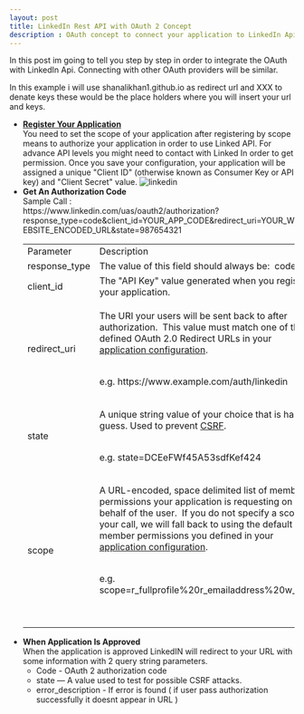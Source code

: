 ```yaml
---
layout: post
title: LinkedIn Rest API with OAuth 2 Concept
description : OAuth concept to connect your application to LinkedIn Api  , facebook and twitter. 
---
```


In this post im going to tell you step by step in order to integrate the OAuth with LinkedIn Api. 
Connecting with other OAuth providers will be similar.



In this example i will use shanalikhan1.github.io as redirect url and XXX to denate keys these would be the place holders where you will insert your url and keys.

<ul>
<li>
<strong>
<a href="https://developer.linkedin.com/">
Register Your Application
</a>
</strong>
<br/>
You need to set the scope of your application after registering by scope means to authorize your application in order to use Linked API. For advance API levels you might need to contact with Linked In order to get permission.
Once you save your configuration, your application will be assigned a unique "Client ID" (otherwise known as Consumer Key or API key) and "Client Secret" value.
<img src="https://content.linkedin.com/content/dam/developer/global/en_US/site/img/oauth_values.png" alt="linkedin"/>

</li>

<li>
<strong>
Get An Authorization Code
</strong>
<br/>
Sample Call :
<br/>
https://www.linkedin.com/uas/oauth2/authorization?response_type=code&client_id=YOUR_APP_CODE&redirect_uri=YOUR_WEBSITE_ENCODED_URL&state=987654321
<br/>
<div class="resource-table-section header-row">
<table>
<tbody>
<tr>
<td>Parameter</td><td>Description</td><td>Required</td></tr>
<tr>
<td>response_type</td><td>The value of this field should always
be:&nbsp; code</td><td>Yes</td></tr>
<tr>
<td>client_id</td><td>The "API Key" value generated when
you registered your application.</td><td>Yes</td></tr>
<tr>
<td>redirect_uri</td><td><p>The URI your users will be sent back
to after authorization.&nbsp; This value must match one of the
defined OAuth 2.0 Redirect URLs in your <a href="https://www.linkedin.com/secure/developer" rel="nofollow">application configuration</a>.<br></p>
<p>
<br> e.g. https://www.example.com/auth/linkedin</p></td><td>Yes</td></tr>
<tr>
<td>state</td><td><p>A unique string value of your choice that is
hard to guess. Used to prevent <a href="http://en.wikipedia.org/wiki/Cross-site_request_forgery" rel="nofollow" target="_blank">CSRF</a>.&nbsp;</p>
<p>
<br> e.g. state=DCEeFWf45A53sdfKef424</p></td><td>Yes</td></tr>
<tr>
<td>scope</td><td><p>A URL-encoded, space delimited list of member
permissions your application is requesting on behalf of the
user.&nbsp; If you do not specify a scope in your call, we will
fall back to using the default member permissions you defined
in your <a href="https://www.linkedin.com/secure/developer" rel="nofollow">application configuration</a>.</p>
<p>
<br> e.g. scope=r_fullprofile%20r_emailaddress%20w_share</p>
<p>&nbsp;</p>
</td><td>Optional</td></tr></tbody></table>
</div>
</li>

<li><strong>When Application Is Approved</strong>
<br/>
When the application is approved LinkedIN will redirect to your URL with some information with 2 query string parameters.
<ul>
<li>Code - OAuth 2 authorization code</li>
<li>state — A value used to test for possible CSRF attacks.</li>
<li>error_description - If error is found ( if user pass authorization successfully it doesnt appear in URL )</li>
</ul>

</li>

</ul>
